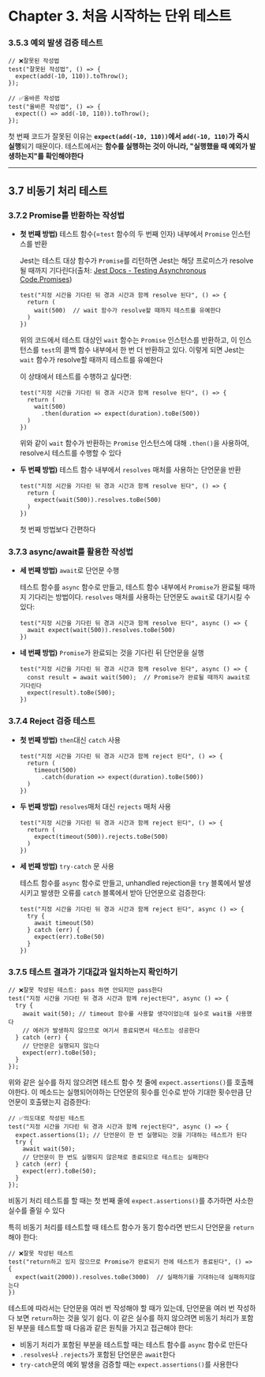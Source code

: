 # Chapter 3. 처음 시작하는 단위 테스트

### 3.5.3 예외 발생 검증 테스트

```tsx
// ❌잘못된 작성법
test("잘못된 작성법", () => {
  expect(add(-10, 110)).toThrow();
});
```

```tsx
// ✅올바른 작성법
test("올바른 작성법", () => {
  expect(() => add(-10, 110)).toThrow();
});
```

첫 번째 코드가 잘못된 이유는 **`expect(add(-10, 110))`에서 `add(-10, 110)`가 즉시 실행**되기 때문이다. 테스트에서는 **함수를 실행하는 것이 아니라, "실행했을 때 예외가 발생하는지"를 확인해야한다**

---

## 3.7 비동기 처리 테스트

### 3.7.2 Promise를 반환하는 작성법

- **첫 번째 방법)** 테스트 함수(=`test` 함수의 두 번째 인자) 내부에서 `Promise` 인스턴스를 반환
    
    Jest는 테스트 대상 함수가 `Promise`를 리턴하면 Jest는 해당 프로미스가 resolve될 때까지 기다린다(출처: [Jest Docs - Testing Asynchronous Code.Promises](https://jestjs.io/docs/asynchronous#promises))
    
    ```tsx
    test("지정 시간을 기다린 뒤 경과 시간과 함께 resolve 된다", () => {
      return (
        wait(500)  // wait 함수가 resolve할 때까지 테스트를 유예한다
      )
    })
    ```
    
    위의 코드에서 테스트 대상인 `wait` 함수는 `Promise` 인스턴스를 반환하고, 이 인스턴스를 `test`의 콜백 함수 내부에서 한 번 더 반환하고 있다. 이렇게 되면 Jest는 `wait` 함수가 resolve할 때까지 테스트를 유예한다
    
    이 상태에서 테스트를 수행하고 싶다면:
    
    ```tsx
    test("지정 시간을 기다린 뒤 경과 시간과 함께 resolve 된다", () => {
      return (
        wait(500)
          .then(duration => expect(duration).toBe(500))
      )
    })
    ```
    
    위와 같이 `wait` 함수가 반환하는 `Promise` 인스턴스에 대해 `.then()`을 사용하여, resolve시 테스트를 수행할 수 있다
    
- **두 번째 방법)** 테스트 함수 내부에서 `resolves` 매처를 사용하는 단언문을 반환
    
    ```tsx
    test("지정 시간을 기다린 뒤 경과 시간과 함께 resolve 된다", () => {
      return (
        expect(wait(500)).resolves.toBe(500)
      )
    })
    ```
    
    첫 번째 방법보다 간편하다
    

### 3.7.3 async/await를 활용한 작성법

- **세 번째 방법)** `await`로 단언문 수행
    
    테스트 함수를 `async` 함수로 만들고, 테스트 함수 내부에서 `Promise`가 완료될 때까지 기다리는 방법이다. `resolves` 매처를 사용하는 단언문도 `await`로 대기시킬 수 있다:
    
    ```tsx
    test("지정 시간을 기다린 뒤 경과 시간과 함께 resolve 된다", async () => {
      await expect(wait(500)).resolves.toBe(500)
    })
    ```
    
- **네 번째 방법)** `Promise`가 완료되는 것을 기다린 뒤 단언문을 실행
    
    ```tsx
    test("지정 시간을 기다린 뒤 경과 시간과 함께 resolve 된다", async () => {
      const result = await wait(500);  // Promise가 완료될 때까지 await로 기다린다
      expect(result).toBe(500);
    })
    ```
    

### 3.7.4 Reject 검증 테스트

- **첫 번째 방법)** `then`대신 `catch` 사용
    
    ```tsx
    test("지정 시간을 기다린 뒤 경과 시간과 함께 reject 된다", () => {
      return (
        timeout(500)
          .catch(duration => expect(duration).toBe(500))
      )
    })
    ```
    
- **두 번째 방법)** `resolves`매처 대신 `rejects` 매처 사용
    
    ```tsx
    test("지정 시간을 기다린 뒤 경과 시간과 함께 reject 된다", () => {
      return (
        expect(timeout(500)).rejects.toBe(500)
      )
    })
    ```
    
- **세 번째 방법)** `try-catch` 문 사용
    
    테스트 함수를 `async` 함수로 만들고, unhandled rejection을 `try` 블록에서 발생시키고 발생한 오류를 `catch` 블록에서 받아 단언문으로 검증한다:
    
    ```tsx
    test("지정 시간을 기다린 뒤 경과 시간과 함께 reject 된다", async () => {
      try {
        await timeout(50)
      } catch (err) {
        expect(err).toBe(50)
      }
    })
    ```
    

### 3.7.5 테스트 결과가 기대값과 일치하는지 확인하기

```tsx
// ❌잘못 작성된 테스트: pass 하면 안되지만 pass한다
test("지정 시간을 기다린 뒤 경과 시간과 함께 reject된다", async () => {
  try {
    await wait(50); // timeout 함수를 사용할 생각이었는데 실수로 wait을 사용했다
    // 에러가 발생하지 않으므로 여기서 종료되면서 테스트는 성공한다
  } catch (err) {
    // 단언문은 실행되지 않는다
    expect(err).toBe(50);
  }
});
```

위와 같은 실수를 하지 않으려면 테스트 함수 첫 줄에 `expect.assertions()`를 호출해야한다. 이 메소드는 실행되어야하는 단언문의 횟수를 인수로 받아 기대한 횟수만큼 단언문이 호출됐는지 검증한다:

```tsx
// ✅의도대로 작성된 테스트
test("지정 시간을 기다린 뒤 경과 시간과 함께 reject된다", async () => {
  expect.assertions(1); // 단언문이 한 번 실행되는 것을 기대하는 테스트가 된다
  try {
    await wait(50);
    // 단언문이 한 번도 실행되지 않은채로 종료되므로 테스트는 실패한다
  } catch (err) {
    expect(err).toBe(50);
  }
});
```

비동기 처리 테스트를 할 때는 첫 번째 줄에 `expect.assertions()`를 추가하면 사소한 실수를 줄일 수 있다

특히 비동기 처리를 테스트할 때 테스트 함수가 동기 함수라면 반드시 단언문을 `return`해야 한다:

```tsx
// ❌잘못 작성된 테스트
test("return하고 있지 않으므로 Promise가 완료되기 전에 테스트가 종료된다", () => {
  expect(wait(2000)).resolves.toBe(3000)  // 실패하기를 기대하는데 실패하지않는다
})
```

테스트에 따라서는 단언문을 여러 번 작성해야 할 때가 있는데, 단언문을 여러 번 작성하다 보면 `return`하는 것을 잊기 쉽다. 이 같은 실수를 하지 않으려면 비동기 처리가 포함된 부분을 테스트할 때 다음과 같은 원칙을 가지고 접근해야 한다:

- 비동기 처리가 포함된 부분을 테스트할 때는 테스트 함수를 `async` 함수로 만든다
- `.resolves`나 `.rejects`가 포함된 단언문은 `await`한다
- `try-catch`문의 예외 발생을 검증할 때는 `expect.assertions()`를 사용한다